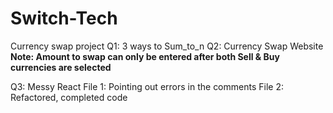 # Switch-Tech
Currency swap project
Q1: 3 ways to Sum_to_n 
Q2: Currency Swap Website
**Note: Amount to swap can only be entered after both Sell & Buy currencies are selected**

Q3: Messy React
File 1: Pointing out errors in the comments
File 2: Refactored, completed code
